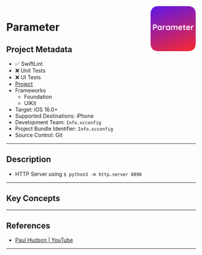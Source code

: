<img src="https://github.com/abhinaypratap/017-uikit-declarative-ui/blob/main/Resources/AppIcon-1024-round-corner.png" align="right" width="120" height="120"/>

# Parameter

## Project Metadata

- ✅ SwiftLint
- ❌ Unit Tests
- ❌ UI Tests
- [Project](https://github.com/abhinaypratap/017-uikit-declarative-ui)
- Frameworks
    - Foundation
    - UIKit
- Target: iOS 16.0+
- Supported Destinations: iPhone
- Development Team: `Info.xcconfig`
- Project Bundle Identifier: `Info.xcconfig`
- Source Control: Git

---

## Description

- HTTP Server using `$ python3 -m http.server 8090`

---

## Key Concepts

---

## References

- [Paul Hudson | YouTube](https://www.youtube.com/live/Fmu6DlKfRhc?si=kLiSCOg_m6H16DBi)

---
